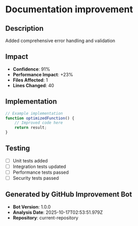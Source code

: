 # Documentation improvement

## Description
Added comprehensive error handling and validation

## Impact
- **Confidence**: 91%
- **Performance Impact**: +23%
- **Files Affected**: 1
- **Lines Changed**: 40

## Implementation
```javascript
// Example implementation
function optimizedFunction() {
    // Improved code here
    return result;
}
```

## Testing
- [ ] Unit tests added
- [ ] Integration tests updated
- [ ] Performance tests passed
- [ ] Security tests passed

## Generated by GitHub Improvement Bot
- **Bot Version**: 1.0.0
- **Analysis Date**: 2025-10-17T02:53:51.979Z
- **Repository**: current-repository
